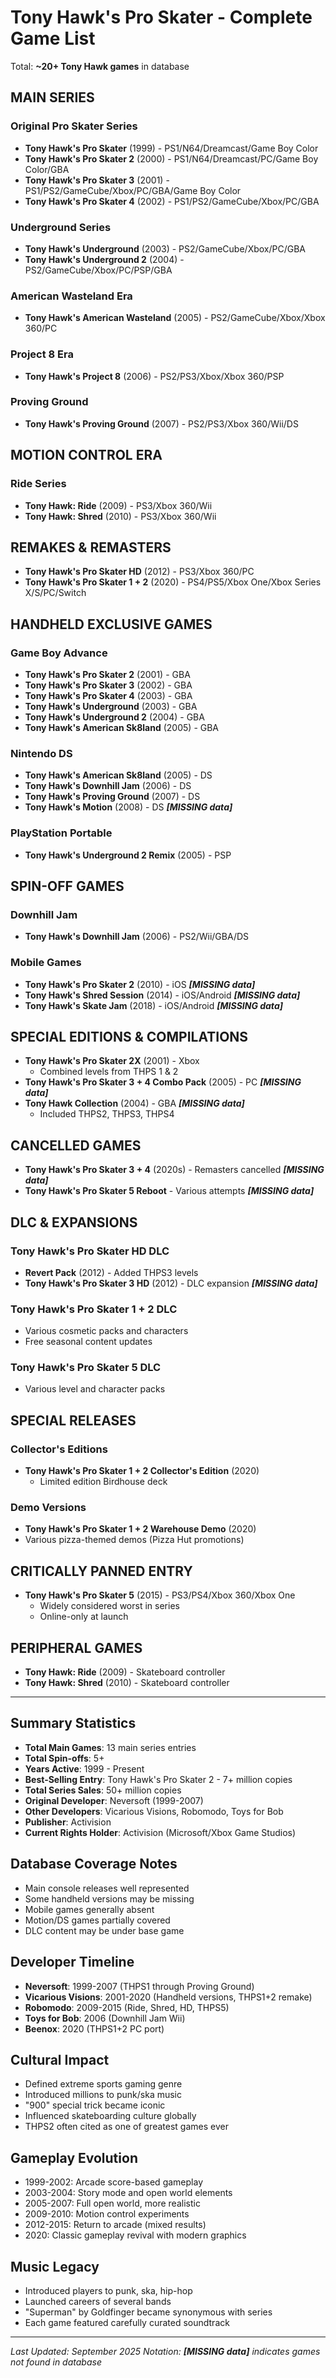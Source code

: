 # Tony Hawk's Pro Skater - Complete Game List

Total: **~20+ Tony Hawk games** in database

## MAIN SERIES

### Original Pro Skater Series
- **Tony Hawk's Pro Skater** (1999) - PS1/N64/Dreamcast/Game Boy Color
- **Tony Hawk's Pro Skater 2** (2000) - PS1/N64/Dreamcast/PC/Game Boy Color/GBA
- **Tony Hawk's Pro Skater 3** (2001) - PS1/PS2/GameCube/Xbox/PC/GBA/Game Boy Color
- **Tony Hawk's Pro Skater 4** (2002) - PS1/PS2/GameCube/Xbox/PC/GBA

### Underground Series
- **Tony Hawk's Underground** (2003) - PS2/GameCube/Xbox/PC/GBA
- **Tony Hawk's Underground 2** (2004) - PS2/GameCube/Xbox/PC/PSP/GBA

### American Wasteland Era
- **Tony Hawk's American Wasteland** (2005) - PS2/GameCube/Xbox/Xbox 360/PC

### Project 8 Era
- **Tony Hawk's Project 8** (2006) - PS2/PS3/Xbox/Xbox 360/PSP

### Proving Ground
- **Tony Hawk's Proving Ground** (2007) - PS2/PS3/Xbox 360/Wii/DS

## MOTION CONTROL ERA

### Ride Series
- **Tony Hawk: Ride** (2009) - PS3/Xbox 360/Wii
- **Tony Hawk: Shred** (2010) - PS3/Xbox 360/Wii

## REMAKES & REMASTERS

- **Tony Hawk's Pro Skater HD** (2012) - PS3/Xbox 360/PC
- **Tony Hawk's Pro Skater 1 + 2** (2020) - PS4/PS5/Xbox One/Xbox Series X/S/PC/Switch

## HANDHELD EXCLUSIVE GAMES

### Game Boy Advance
- **Tony Hawk's Pro Skater 2** (2001) - GBA
- **Tony Hawk's Pro Skater 3** (2002) - GBA
- **Tony Hawk's Pro Skater 4** (2003) - GBA
- **Tony Hawk's Underground** (2003) - GBA
- **Tony Hawk's Underground 2** (2004) - GBA
- **Tony Hawk's American Sk8land** (2005) - GBA

### Nintendo DS
- **Tony Hawk's American Sk8land** (2005) - DS
- **Tony Hawk's Downhill Jam** (2006) - DS
- **Tony Hawk's Proving Ground** (2007) - DS
- **Tony Hawk's Motion** (2008) - DS ***[MISSING data]***

### PlayStation Portable
- **Tony Hawk's Underground 2 Remix** (2005) - PSP

## SPIN-OFF GAMES

### Downhill Jam
- **Tony Hawk's Downhill Jam** (2006) - PS2/Wii/GBA/DS

### Mobile Games
- **Tony Hawk's Pro Skater 2** (2010) - iOS ***[MISSING data]***
- **Tony Hawk's Shred Session** (2014) - iOS/Android ***[MISSING data]***
- **Tony Hawk's Skate Jam** (2018) - iOS/Android ***[MISSING data]***

## SPECIAL EDITIONS & COMPILATIONS

- **Tony Hawk's Pro Skater 2X** (2001) - Xbox
  - Combined levels from THPS 1 & 2
- **Tony Hawk's Pro Skater 3 + 4 Combo Pack** (2005) - PC ***[MISSING data]***
- **Tony Hawk Collection** (2004) - GBA ***[MISSING data]***
  - Included THPS2, THPS3, THPS4

## CANCELLED GAMES

- **Tony Hawk's Pro Skater 3 + 4** (2020s) - Remasters cancelled ***[MISSING data]***
- **Tony Hawk's Pro Skater 5 Reboot** - Various attempts ***[MISSING data]***

## DLC & EXPANSIONS

### Tony Hawk's Pro Skater HD DLC
- **Revert Pack** (2012) - Added THPS3 levels
- **Tony Hawk's Pro Skater 3 HD** (2012) - DLC expansion ***[MISSING data]***

### Tony Hawk's Pro Skater 1 + 2 DLC
- Various cosmetic packs and characters
- Free seasonal content updates

### Tony Hawk's Pro Skater 5 DLC
- Various level and character packs

## SPECIAL RELEASES

### Collector's Editions
- **Tony Hawk's Pro Skater 1 + 2 Collector's Edition** (2020)
  - Limited edition Birdhouse deck

### Demo Versions
- **Tony Hawk's Pro Skater 1 + 2 Warehouse Demo** (2020)
- Various pizza-themed demos (Pizza Hut promotions)

## CRITICALLY PANNED ENTRY

- **Tony Hawk's Pro Skater 5** (2015) - PS3/PS4/Xbox 360/Xbox One
  - Widely considered worst in series
  - Online-only at launch

## PERIPHERAL GAMES

- **Tony Hawk: Ride** (2009) - Skateboard controller
- **Tony Hawk: Shred** (2010) - Skateboard controller

---

## Summary Statistics
- **Total Main Games**: 13 main series entries
- **Total Spin-offs**: 5+
- **Years Active**: 1999 - Present
- **Best-Selling Entry**: Tony Hawk's Pro Skater 2 - 7+ million copies
- **Total Series Sales**: 50+ million copies
- **Original Developer**: Neversoft (1999-2007)
- **Other Developers**: Vicarious Visions, Robomodo, Toys for Bob
- **Publisher**: Activision
- **Current Rights Holder**: Activision (Microsoft/Xbox Game Studios)

## Database Coverage Notes
- Main console releases well represented
- Some handheld versions may be missing
- Mobile games generally absent
- Motion/DS games partially covered
- DLC content may be under base game

## Developer Timeline
- **Neversoft**: 1999-2007 (THPS1 through Proving Ground)
- **Vicarious Visions**: 2001-2020 (Handheld versions, THPS1+2 remake)
- **Robomodo**: 2009-2015 (Ride, Shred, HD, THPS5)
- **Toys for Bob**: 2006 (Downhill Jam Wii)
- **Beenox**: 2020 (THPS1+2 PC port)

## Cultural Impact
- Defined extreme sports gaming genre
- Introduced millions to punk/ska music
- "900" special trick became iconic
- Influenced skateboarding culture globally
- THPS2 often cited as one of greatest games ever

## Gameplay Evolution
- 1999-2002: Arcade score-based gameplay
- 2003-2004: Story mode and open world elements
- 2005-2007: Full open world, more realistic
- 2009-2010: Motion control experiments
- 2012-2015: Return to arcade (mixed results)
- 2020: Classic gameplay revival with modern graphics

## Music Legacy
- Introduced players to punk, ska, hip-hop
- Launched careers of several bands
- "Superman" by Goldfinger became synonymous with series
- Each game featured carefully curated soundtrack

---

*Last Updated: September 2025*
*Notation: ***[MISSING data]*** indicates games not found in database*